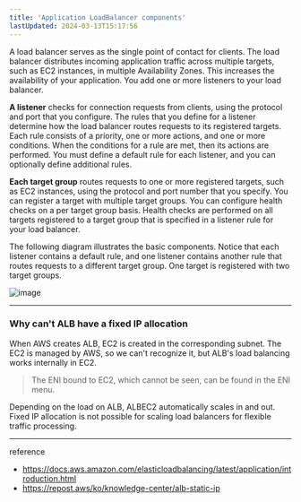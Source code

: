 ```yaml
---
title: 'Application LoadBalancer components'
lastUpdated: 2024-03-13T15:17:56
---
```


A load balancer serves as the single point of contact for clients. The load balancer distributes incoming application traffic across multiple targets, such as EC2 instances, in multiple Availability Zones. This increases the availability of your application. You add one or more listeners to your load balancer.

**A listener** checks for connection requests from clients, using the protocol and port that you configure. The rules that you define for a listener determine how the load balancer routes requests to its registered targets. Each rule consists of a priority, one or more actions, and one or more conditions. When the conditions for a rule are met, then its actions are performed. You must define a default rule for each listener, and you can optionally define additional rules.

**Each target group** routes requests to one or more registered targets, such as EC2 instances, using the protocol and port number that you specify. You can register a target with multiple target groups. You can configure health checks on a per target group basis. Health checks are performed on all targets registered to a target group that is specified in a listener rule for your load balancer.

The following diagram illustrates the basic components. Notice that each listener contains a default rule, and one listener contains another rule that routes requests to a different target group. One target is registered with two target groups.

![image](https://github.com/rlaisqls/TIL/assets/81006587/5c10632a-359b-4493-a8d3-7e2515e1b2d0)

---

### Why can't ALB have a fixed IP allocation

When AWS creates ALB, EC2 is created in the corresponding subnet. The EC2 is managed by AWS, so we can't recognize it, but ALB's load balancing works internally in EC2.

> The ENI bound to EC2, which cannot be seen, can be found in the ENI menu.

Depending on the load on ALB, ALBEC2 automatically scales in and out. Fixed IP allocation is not possible for scaling load balancers for flexible traffic processing.

---
reference
- https://docs.aws.amazon.com/elasticloadbalancing/latest/application/introduction.html
- https://repost.aws/ko/knowledge-center/alb-static-ip